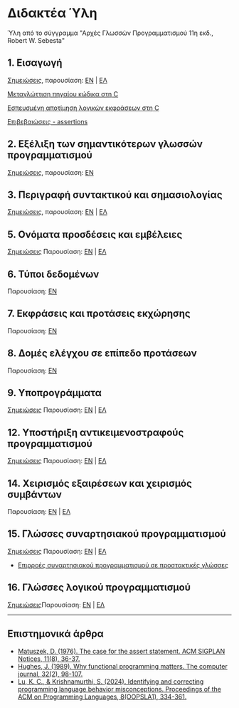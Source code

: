 #  Διδακτέα Ύλη

Ύλη από το σύγγραμμα "Αρχές Γλωσσών Προγραμματισμού 11η εκδ., Robert W. Sebesta"

## 1. Εισαγωγή
[Σημειώσεις](./theory_ch1.md), παρουσίαση: [ΕΝ](./resources/pl11ch1.pdf) | [ΕΛ](./resources/pl11ch1GR.pdf)

[Μεταγλώττιση πηγαίου κώδικα στη C](./c_compilation.md)

[Εσπευσμένη αποτίμηση λογικών εκφράσεων στη C](./c_shortcircuit.md)

[Επιβεβαιώσεις - assertions](./assertions.md)

## 2. Εξέλιξη των σημαντικότερων γλωσσών προγραμματισμού 
[Σημειώσεις](./theory_ch2.md), παρουσίαση: [ΕΝ](./resources/pl11ch2.pdf)

## 3. Περιγραφή συντακτικού και σημασιολογίας
[Σημειώσεις](./theory_ch3.md), παρουσίαση: [ΕΝ](./resources/pl11ch3.pdf) | [ΕΛ](./resources/pl11ch3GR.pdf)

## 5. Ονόματα προσδέσεις και εμβέλειες 
[Σημειώσεις](./theory_ch5.md) Παρουσίαση: [ΕΝ](./resources/pl11ch5.pdf) | [ΕΛ](./resources/pl11ch5GR.pdf)

## 6. Τύποι δεδομένων
Παρουσίαση: [ΕΝ](./resources/pl11ch6.pdf)

## 7. Εκφράσεις και προτάσεις εκχώρησης
Παρουσίαση: [ΕΝ](./resources/pl11ch7.pdf)

## 8. Δομές ελέγχου σε επίπεδο προτάσεων
Παρουσίαση: [ΕΝ](./resources/pl11ch8.pdf)

## 9. Υποπρογράμματα
[Σημειώσεις](./theory_ch9.md) Παρουσίαση: [ΕΝ](./resources/pl11ch9.pdf) | [ΕΛ](./resources/pl11ch9GR.pdf)

## 12. Υποστήριξη αντικειμενοστραφούς προγραμματισμού
[Σημειώσεις](./theory_ch12.md) Παρουσίαση: [ΕΝ](./resources/pl11ch12.pdf) | [ΕΛ](./resources/pl11ch12GR.pdf)

## 14. Χειρισμός εξαιρέσεων και χειρισμός συμβάντων
Παρουσίαση: [ΕΝ](./resources/pl11ch14.pdf) | [ΕΛ](./resources/pl11ch14GR.pdf)

## 15. Γλώσσες συναρτησιακού προγραμματισμού
[Σημειώσεις](./theory_ch15.md) Παρουσίαση: [ΕΝ](./resources/pl11ch15.pdf) | [ΕΛ](./resources/pl11ch15GR.pdf)

* [Επιρροές συναρτησιακού προγραμματισμού σε προστακτικές γλώσσες](./fp_influences.md) 

## 16. Γλώσσες λογικού προγραμματισμού
[Σημειώσεις](./theory_ch16.md)Παρουσίαση: [ΕΝ](./resources/pl11ch16.pdf) | [ΕΛ](./resources/pl11ch16GR.pdf)

---

## Επιστημονικά άρθρα
* [Matuszek, D. (1976). The case for the assert statement. ACM SIGPLAN Notices, 11(8), 36-37.](https://dl.acm.org/doi/pdf/10.1145/987531.987535)
* [Hughes, J. (1989). Why functional programming matters. The computer journal, 32(2), 98-107.](https://www.cs.kent.ac.uk/people/staff/dat/miranda/whyfp90.pdf)
* [Lu, K. C., & Krishnamurthi, S. (2024). Identifying and correcting programming language behavior misconceptions. Proceedings of the ACM on Programming Languages, 8(OOPSLA1), 334-361.](https://dl.acm.org/doi/pdf/10.1145/3649823)